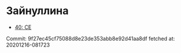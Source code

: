 # Зайнуллина
- [40: CE](40.md)

Commit: 9f27ec45cf75088d8e23de353abb8e92d41aa8df
 fetched at: 20201216-081723
